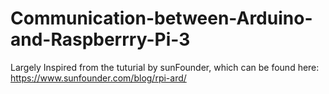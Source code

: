 # Communication-between-Arduino-and-Raspberrry-Pi-3



Largely Inspired from the tuturial by sunFounder, which can be found here:
https://www.sunfounder.com/blog/rpi-ard/




